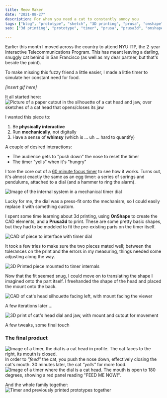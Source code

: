 ```yaml
---
title: Meow Maker
date: "2021-08-27"
description: For when you need a cat to constantly annoy you
tags: ["blog", "prototype", "sketch", "3D printing", "prusa", "onshape"]
seo: ["3d printing", "prototype", "timer", "prusa", "prusa3d", "onshape"]

---
```

Earlier this month I moved across the country to attend NYU ITP, the 2-year Interactive Telecommunications Program. This has meant leaving a darling, snuggly cat behind in San Francisco (as well as my dear partner, but that's beside the point). 

To make missing this fuzzy friend a little easier, I made a little timer to simulate her constant need for food. 

*[insert gif here]*

It all started here: ![Picture of a paper cutout in the silhouette of a cat head and jaw, over sketches of a cat head that opens/closes its jaw](https://firebasestorage.googleapis.com/v0/b/sketch-blog-857c6.appspot.com/o/cat-timer%2FE2B92FE4-0BCE-4A84-889F-A5C7CDB08EF6.jpg?alt=media&token=42a09256-3804-4575-a60f-c5a85ffac8e0)

I wanted this piece to: 
1. Be **physically interactive** 
2. Run **mechanically**, not digitally 
3. Have a sense of **whimsy** (which is ... uh ... hard to quantify) 

A couple of desired interactions: 
- The audience gets to  "push down" the nose to reset the timer 
- The timer "yells" when it's "hungry" 

I tore the core out of a [60 minute focus timer](https://amazon.com/gp/product/B07PRZ5BXS) to see how it works. Turns out, it's almost exactly the same as an egg timer: a series of springs and pendulums, attached to a dial (and a hammer to ring the alarm). 

![Image of the internal system in a mechanical timer dial](https://firebasestorage.googleapis.com/v0/b/sketch-blog-857c6.appspot.com/o/cat-timer%2FD5611CEA-F553-4C7F-96CB-B6DF3CC2197B.jpg?alt=media&token=f07aea85-54f7-41cd-96d2-6c8df5bd391a)

Lucky for me, the dial was a press-fit onto the mechanism, so I could easily replace it with something custom. 

I spent some time learning about 3d printing, using **OnShape** to create the CAD elements, and a **Prusa3d** to print. These are some pretty basic shapes, but they had to be modeled to fit the pre-existing parts on the timer itself. 

![CAD of piece to interface with timer dial](https://firebasestorage.googleapis.com/v0/b/sketch-blog-857c6.appspot.com/o/cat-timer%2FCEA7D261-4353-4D3F-83B4-72C367A8BFD2%202.jpg?alt=media&token=3f125920-d68b-4e75-93b8-831404cd51cf)

It took a few tries to make sure the two pieces mated well; between the tolerances on the print and the errors in my measuring, things needed some adjusting along the way. 

![3D Printed piece mounted to timer internals](https://firebasestorage.googleapis.com/v0/b/sketch-blog-857c6.appspot.com/o/cat-timer%2FB10A35AC-96A4-46D9-973F-59EE4F08C998.jpg?alt=media&token=15d10ef4-c50d-420d-ade2-5475aae08370)

Now that the fit seemed snug, I could move on to translating the shape I imagined onto the part itself. I freehanded the shape of the head and placed the mount onto the back. 

![CAD of cat's head silhouette facing left, with mount facing the viewer](https://firebasestorage.googleapis.com/v0/b/sketch-blog-857c6.appspot.com/o/cat-timer%2F0A8D54E0-1C3F-4E9D-BAA9-49671C301CEE.jpg?alt=media&token=fda60719-3f25-4549-893f-5585ebfa7206)

A few iterations later ... 

![3D print of cat's head dial and jaw, with mount and cutout for movement](https://firebasestorage.googleapis.com/v0/b/sketch-blog-857c6.appspot.com/o/cat-timer%2FE1D86A27-96A2-4219-B9CD-D81EFEB3A0E9.jpg?alt=media&token=f92407f6-0d3d-4777-be8b-59fd5d98e62e)

A few tweaks, some final touch

### The final product

![Image of a timer, the dial is a cat head in profile. The cat faces to the right, its mouth is closed.](https://firebasestorage.googleapis.com/v0/b/sketch-blog-857c6.appspot.com/o/6F4FA6E9-6104-440B-B7A3-837555684355.jpg?alt=media&token=1ceef497-88f0-4c7f-ae3d-f09b7a9f736b)
In order to *"feed"* the cat, you push the nose down, effectively closing the cat's mouth. 
30 minutes later, the cat *"yells"* for more food. 
![Image of a timer where the dial is a cat head. The mouth is open to 180 degrees, showing a red panel reading "FEED ME NOW!".](https://firebasestorage.googleapis.com/v0/b/sketch-blog-857c6.appspot.com/o/3BFCE2CC-18C2-4D7F-9491-39E2339BADC6.jpg?alt=media&token=543c4909-f4a6-4166-9b70-048b0f39e4b9)

And the whole family together: 
![Timer and previously printed prototypes together](https://firebasestorage.googleapis.com/v0/b/sketch-blog-857c6.appspot.com/o/cat-timer%2F42B160F0-31D2-432E-B7DC-0C8BB03D196D.jpg?alt=media&token=db3451a7-2eb0-4cc5-ab86-5358439d962d)
<!--stackedit_data:
eyJoaXN0b3J5IjpbLTEwNzMxMjA0MTcsLTg0NjM0ODc2Niw3NT
c5OTY3NzEsLTIxMjQwMzU1NjIsLTE2NTYyNTI2NDEsLTk0MzQ2
Nzg1MCwtMTcwNTk1MDQ4LC0xMTY4NzAyOTE3LDk4MjE4MzQzMi
wtNjE4ODcxNzUxXX0=
-->